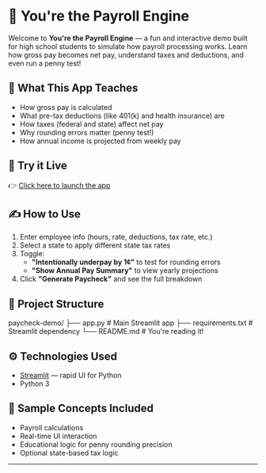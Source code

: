 # 💸 You're the Payroll Engine

Welcome to **You're the Payroll Engine** — a fun and interactive demo built for high school students to simulate how payroll processing works. Learn how gross pay becomes net pay, understand taxes and deductions, and even run a penny test!

## 🧠 What This App Teaches

- How gross pay is calculated
- What pre-tax deductions (like 401(k) and health insurance) are
- How taxes (federal and state) affect net pay
- Why rounding errors matter (penny test!)
- How annual income is projected from weekly pay

## 🚀 Try it Live

👉 [Click here to launch the app](https://paycheck-demo.streamlit.app)

## ✍️ How to Use

1. Enter employee info (hours, rate, deductions, tax rate, etc.)
2. Select a state to apply different state tax rates
3. Toggle:
   - **"Intentionally underpay by 1¢"** to test for rounding errors
   - **"Show Annual Pay Summary"** to view yearly projections
4. Click **"Generate Paycheck"** and see the full breakdown

## 📁 Project Structure

paycheck-demo/ 
├── app.py # Main Streamlit app 
├── requirements.txt # Streamlit dependency 
└── README.md # You're reading it!

## ⚙️ Technologies Used

- [Streamlit](https://streamlit.io/) — rapid UI for Python
- Python 3

## 🧾 Sample Concepts Included

- Payroll calculations
- Real-time UI interaction
- Educational logic for penny rounding precision
- Optional state-based tax logic

---
